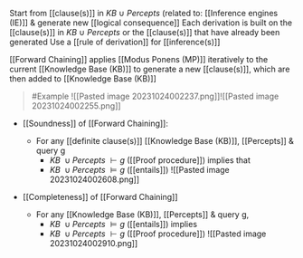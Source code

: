 Start from [[clause(s)]] in $KB\ \cup\ Percepts$ (related to: [[Inference engines (IE)]] & generate new [[logical consequence]]
Each derivation is built on the [[clause(s)]] in $KB\ \cup\ Percepts$ or the [[clause(s)]] that have already been generated
Use a [[rule of derivation]] for [[inference(s)]]

[[Forward Chaining]] applies [[Modus Ponens (MP)]] iteratively to the current [[Knowledge Base (KB)]] to generate a new [[clause(s)]], which are then added to [[Knowledge Base (KB)]]

>	#Example 
>	![[Pasted image 20231024002237.png]]![[Pasted image 20231024002255.png]]

- [[Soundness]] of [[Forward Chaining]]:
	- For any [[definite clause(s)]] [[Knowledge Base (KB)]], [[Percepts]] & query g
		- $KB\ \cup Percepts\ \vdash g$ ([[Proof procedure]])
		implies that
		- $KB\ \cup Percepts\ \vDash g$ ([[entails]])
		![[Pasted image 20231024002608.png]]

- [[Completeness]] of [[Forward Chaining]]
	- For any [[Knowledge Base (KB)]], [[Percepts]] & query g, 
		- $KB\ \cup Percepts\ \vDash g$ ([[entails]])
		implies
		- $KB\ \cup Percepts\ \vdash g$ ([[Proof procedure]])
		![[Pasted image 20231024002910.png]]

